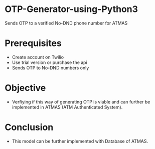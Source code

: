 # OTP-Generator-using-Python3
Sends OTP to a verified No-DND phone number for ATMAS

# Prerequisites
- Create account on Twilio
- Use trial version or purchase the api
- Sends OTP to No-DND numbers only

# Objective
- Verfiying if this way of generating OTP is viable and can further be implemented in ATMAS (ATM Authenticated System).

# Conclusion
- This model can be further implemented with Database of ATMAS.